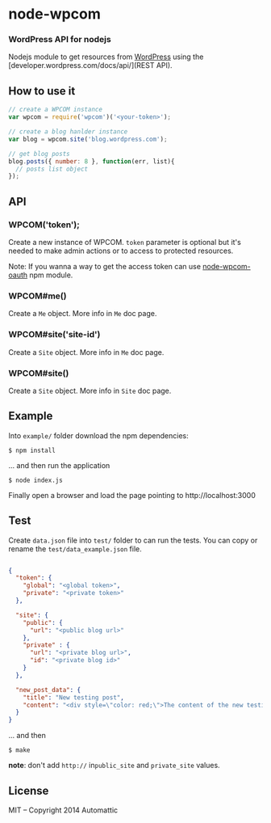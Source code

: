 # node-wpcom

### WordPress API for nodejs

  Nodejs module to get resources from [WordPress](http://www.wordpress.com) using the [developer.wordpress.com/docs/api/](REST API).

## How to use it

```js
// create a WPCOM instance
var wpcom = require('wpcom')('<your-token>');

// create a blog hanlder instance
var blog = wpcom.site('blog.wordpress.com');

// get blog posts
blog.posts({ number: 8 }, function(err, list){
  // posts list object
});
```

## API

### WPCOM('token');

Create a new instance of WPCOM. `token` parameter is optional but it's needed to
make admin actions or to access to protected resources.

Note: If you wanna a way to get the access token can use [node-wpcom-oauth](https://github.com/Automattic/node-wpcom-oauth) npm module.

### WPCOM#me()

Create a `Me` object. More info in `Me` doc page.

### WPCOM#site('site-id')

Create a `Site` object. More info in `Me` doc page.

### WPCOM#site()

Create a `Site` object. More info in `Site` doc page.

## Example

Into `example/` folder download the npm dependencies:

```cli
$ npm install
```

... and then run the application

```cli
$ node index.js
```

Finally open a browser and load the page pointing to http://localhost:3000

## Test

Create `data.json` file into `test/` folder to can run the tests. You can copy
or rename the `test/data_example.json` file.

```json

{
  "token": {
    "global": "<global token>",
    "private": "<private token>"
  },

  "site": {
    "public": {
      "url": "<public blog url>"
    },
    "private" : {
      "url": "<private blog url>",
      "id": "<private blog id>"
    }
  },

  "new_post_data": {
    "title": "New testing post",
    "content": "<div style=\"color: red;\">The content of the new testing post</div>"
  }
}

```

... and then

```cli
$ make
```

**note**: don't add `http://` in`public_site` and `private_site` values.

## License

MIT – Copyright 2014 Automattic
